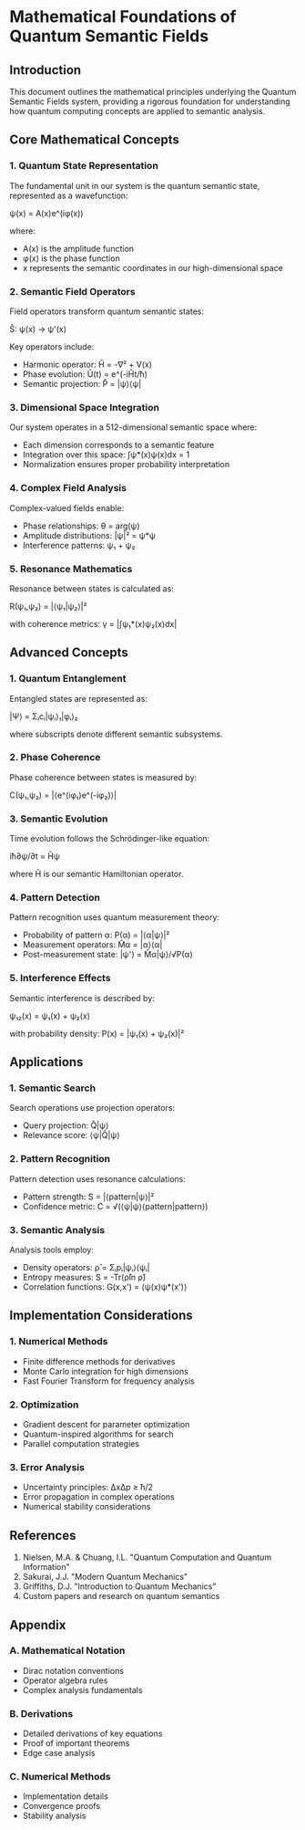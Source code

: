 # Mathematical Foundations of Quantum Semantic Fields

## Introduction
This document outlines the mathematical principles underlying the Quantum Semantic Fields system, providing a rigorous foundation for understanding how quantum computing concepts are applied to semantic analysis.

## Core Mathematical Concepts

### 1. Quantum State Representation
The fundamental unit in our system is the quantum semantic state, represented as a wavefunction:

ψ(x) = A(x)e^(iφ(x))

where:
- A(x) is the amplitude function
- φ(x) is the phase function
- x represents the semantic coordinates in our high-dimensional space

### 2. Semantic Field Operators
Field operators transform quantum semantic states:

Ŝ: ψ(x) → ψ'(x)

Key operators include:
- Harmonic operator: Ĥ = -∇² + V(x)
- Phase evolution: Û(t) = e^(-iĤt/ħ)
- Semantic projection: P̂ = |ψ⟩⟨ψ|

### 3. Dimensional Space Integration
Our system operates in a 512-dimensional semantic space where:
- Each dimension corresponds to a semantic feature
- Integration over this space: ∫ψ*(x)ψ(x)dx = 1
- Normalization ensures proper probability interpretation

### 4. Complex Field Analysis
Complex-valued fields enable:
- Phase relationships: θ = arg(ψ)
- Amplitude distributions: |ψ|² = ψ*ψ
- Interference patterns: ψ₁ + ψ₂

### 5. Resonance Mathematics
Resonance between states is calculated as:

R(ψ₁,ψ₂) = |⟨ψ₁|ψ₂⟩|²

with coherence metrics:
γ = |∫ψ₁*(x)ψ₂(x)dx|

## Advanced Concepts

### 1. Quantum Entanglement
Entangled states are represented as:

|Ψ⟩ = Σᵢcᵢ|ψᵢ⟩₁|φᵢ⟩₂

where subscripts denote different semantic subsystems.

### 2. Phase Coherence
Phase coherence between states is measured by:

C(ψ₁,ψ₂) = |⟨e^(iφ₁)e^(-iφ₂)⟩|

### 3. Semantic Evolution
Time evolution follows the Schrödinger-like equation:

iħ∂ψ/∂t = Ĥψ

where Ĥ is our semantic Hamiltonian operator.

### 4. Pattern Detection
Pattern recognition uses quantum measurement theory:
- Probability of pattern α: P(α) = |⟨α|ψ⟩|²
- Measurement operators: M̂α = |α⟩⟨α|
- Post-measurement state: |ψ'⟩ = M̂α|ψ⟩/√P(α)

### 5. Interference Effects
Semantic interference is described by:

ψ₁₂(x) = ψ₁(x) + ψ₂(x)

with probability density:
P(x) = |ψ₁(x) + ψ₂(x)|²

## Applications

### 1. Semantic Search
Search operations use projection operators:
- Query projection: Q̂|ψ⟩
- Relevance score: ⟨ψ|Q̂|ψ⟩

### 2. Pattern Recognition
Pattern detection uses resonance calculations:
- Pattern strength: S = |⟨pattern|ψ⟩|²
- Confidence metric: C = √(⟨ψ|ψ⟩⟨pattern|pattern⟩)

### 3. Semantic Analysis
Analysis tools employ:
- Density operators: ρ̂ = Σᵢpᵢ|ψᵢ⟩⟨ψᵢ|
- Entropy measures: S = -Tr(ρ̂ln ρ̂)
- Correlation functions: G(x,x') = ⟨ψ(x)ψ*(x')⟩

## Implementation Considerations

### 1. Numerical Methods
- Finite difference methods for derivatives
- Monte Carlo integration for high dimensions
- Fast Fourier Transform for frequency analysis

### 2. Optimization
- Gradient descent for parameter optimization
- Quantum-inspired algorithms for search
- Parallel computation strategies

### 3. Error Analysis
- Uncertainty principles: ΔxΔp ≥ ħ/2
- Error propagation in complex operations
- Numerical stability considerations

## References

1. Nielsen, M.A. & Chuang, I.L. "Quantum Computation and Quantum Information"
2. Sakurai, J.J. "Modern Quantum Mechanics"
3. Griffiths, D.J. "Introduction to Quantum Mechanics"
4. Custom papers and research on quantum semantics

## Appendix

### A. Mathematical Notation
- Dirac notation conventions
- Operator algebra rules
- Complex analysis fundamentals

### B. Derivations
- Detailed derivations of key equations
- Proof of important theorems
- Edge case analysis

### C. Numerical Methods
- Implementation details
- Convergence proofs
- Stability analysis
